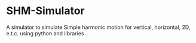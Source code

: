 # SHM-Simulator
A simulator to simulate Simple harmonic motion for vertical, horizontal, 2D, e.t.c. using python and libraries
